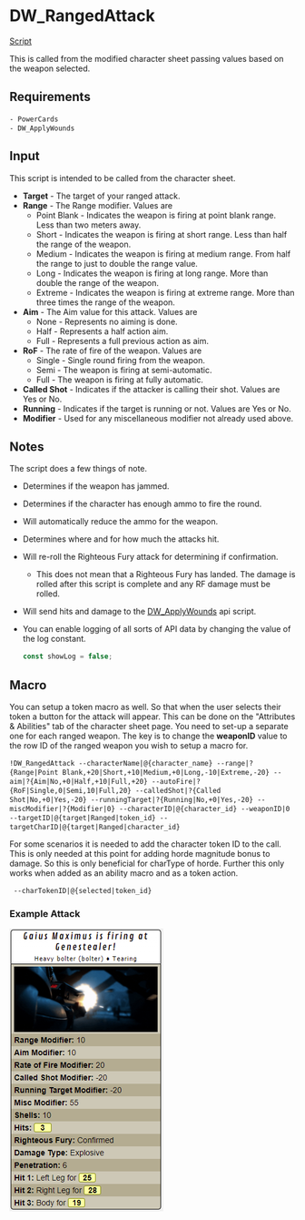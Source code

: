 # DW_RangedAttack

[Script](../scripts/DW_RangedAttack.js)

This is called from the modified character sheet passing values based on the weapon selected.

## Requirements

    - PowerCards
    - DW_ApplyWounds

## Input

This script is intended to be called from the character sheet.

* **Target** - The target of your ranged attack.
* **Range** - The Range modifier.   Values are
  * Point Blank - Indicates the weapon is firing at point blank range.  Less than two meters away.
  * Short - Indicates the weapon is firing at short range.   Less than half the range of the weapon.
  * Medium - Indicates the weapon is firing at medium range.   From half the range to just to double the range value.
  * Long - Indicates the weapon is firing at long range.   More than double the range of the weapon.
  * Extreme - Indicates the weapon is firing at extreme range.   More than three times the range of the weapon.
* **Aim** - The Aim value for this attack.   Values are
  * None - Represents no aiming is done.
  * Half - Represents a half action aim.
  * Full - Represents a full previous action as aim.
* **RoF** - The rate of fire of the weapon. Values are
  * Single - Single round firing from the weapon.
  * Semi - The weapon is firing at semi-automatic.
  * Full - The weapon is firing at fully automatic.
* **Called Shot** - Indicates if the attacker is calling their shot.  Values are Yes or No.
* **Running** - Indicates if the target is running or not.  Values are Yes or No.
* **Modifier** - Used for any miscellaneous modifier not already used above.

## Notes

The script does a few things of note.

* Determines if the weapon has jammed.
* Determines if the character has enough ammo to fire the round.
* Will automatically reduce the ammo for the weapon.
* Determines where and for how much the attacks hit.
* Will re-roll the Righteous Fury attack for determining if confirmation.
  * This does not mean that a Righteous Fury has landed.   The damage is rolled after this script is complete and any RF damage must be rolled.
* Will send hits and damage to the [DW_ApplyWounds](applywounds.md) api script.
* You can enable logging of all sorts of API data by changing the value of the log constant.

    ```javascript
    const showLog = false;
    ```

## Macro

You can setup a token macro as well.   So that when the user selects their token a button for the attack will appear.  This can be done on the "Attributes & Abilities" tab of the character sheet page.   You need to set-up a separate one for each ranged weapon.  The key is to change the **weaponID** value to the row ID of the ranged weapon you wish to setup a macro for.

```
!DW_RangedAttack --characterName|@{character_name} --range|?{Range|Point Blank,+20|Short,+10|Medium,+0|Long,-10|Extreme,-20} --aim|?{Aim|No,+0|Half,+10|Full,+20} --autoFire|?{RoF|Single,0|Semi,10|Full,20} --calledShot|?{Called Shot|No,+0|Yes,-20} --runningTarget|?{Running|No,+0|Yes,-20} --miscModifier|?{Modifier|0} --characterID|@{character_id} --weaponID|0 --targetID|@{target|Ranged|token_id} --targetCharID|@{target|Ranged|character_id}
```

For some scenarios it is needed to add the character token ID to the call.   This is only needed at this point for adding horde magnitude bonus to damage.   So this is only beneficial for charType of horde.  Further this only works when added as an ability macro and as a token action.

```
 --charTokenID|@{selected|token_id}
```

### Example Attack

![ranged](images/ranged.png)
